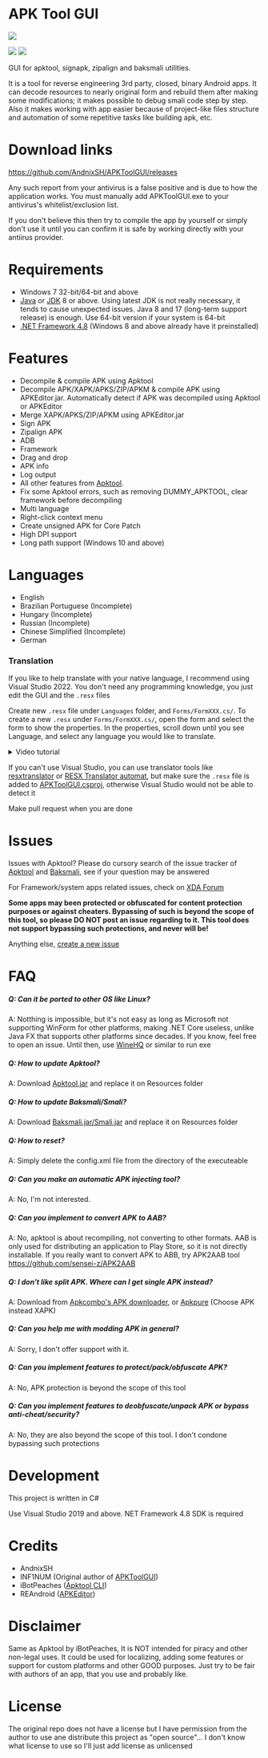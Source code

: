 # APK Tool GUI
![](Assets/Image.png)

[![](https://img.shields.io/github/downloads/AndnixSH/APKToolGUI/total?style=for-the-badge)](https://github.com/AndnixSH/APKToolGUI/releases) [![](https://img.shields.io/github/v/release/andnixsh/APKToolGUI?style=for-the-badge)](https://github.com/AndnixSH/APKToolGUI/releases)

GUI for apktool, signapk, zipalign and baksmali utilities.

It is a tool for reverse engineering 3rd party, closed, binary Android apps. It can decode resources to nearly original form and rebuild them after making some modifications; it makes possible to debug smali code step by step. Also it makes working with app easier because of project-like files structure and automation of some repetitive tasks like building apk, etc.

# Download links
https://github.com/AndnixSH/APKToolGUI/releases

Any such report from your antivirus is a false positive and is due to how the application works. You must manually add APKToolGUI.exe to your antivirus's whitelist/exclusion list.

If you don't believe this then try to compile the app by yourself or simply don't use it until you can confirm it is safe by working directly with your antiirus provider.

# Requirements
- Windows 7 32-bit/64-bit and above
- [Java](https://www.java.com/en/) or [JDK](https://www.oracle.com/java/technologies/downloads/) 8 or above. Using latest JDK is not really necessary, it tends to cause unexpected issues. Java 8 and 17 (long-term support release) is enough. Use 64-bit version if your system is 64-bit
- [.NET Framework 4.8](https://dotnet.microsoft.com/en-us/download/dotnet-framework/net48) (Windows 8 and above already have it preinstalled)

# Features
- Decompile & compile APK using Apktool
- Decompile APK/XAPK/APKS/ZIP/APKM & compile APK using APKEditor.jar. Automatically detect if APK was decompiled using Apktool or APKEditor
- Merge XAPK/APKS/ZIP/APKM using APKEditor.jar
- Sign APK
- Zipalign APK
- ADB
- Framework
- Drag and drop
- APK info
- Log output
- All other features from [Apktool](https://ibotpeaches.github.io/Apktool/documentation/).
- Fix some Apktool errors, such as removing DUMMY_APKTOOL, clear framework before decompiling
- Multi language
- Right-click context menu
- Create unsigned APK for Core Patch
- High DPI support
- Long path support (Windows 10 and above) 

# Languages
- English
- Brazilian Portuguese (Incomplete)
- Hungary (Incomplete)
- Russian (Incomplete)
- Chinese Simplified (Incomplete)
- German

### Translation
If you like to help translate with your native language, I recommend using Visual Studio 2022. You don't need any programming knowledge, you just edit the GUI and the `.resx` files

Create new `.resx` file under `Languages` folder, and `Forms/FormXXX.cs/`. To create a new `.resx` under `Forms/FormXXX.cs/`, open the form and select the form to show the properties. In the properties, scroll down until you see Language, and select any language you would like to translate.

<details>

<summary>Video tutorial</summary>

https://user-images.githubusercontent.com/40742924/227244601-6f796141-ac2d-4c60-b5cd-7f6872604cd7.mp4
  
</details>

If you can't use Visual Studio, you can use translator tools like [resxtranslator](https://github.com/HakanL/resxtranslator) or [RESX Translator automat](https://www.utilstudio.com/en/resx-translator/), but make sure the `.resx` file is added to [APKToolGUI.csproj](https://github.com/AndnixSH/APKToolGUI/blob/master/APKToolGUI/APKToolGUI.csproj), otherwise Visual Studio would not be able to detect it

Make pull request when you are done

# Issues
Issues with Apktool? Please do cursory search of the issue tracker of [Apktool](https://github.com/iBotPeaches/Apktool/issues?q=is%3Aissue) and [Baksmali](https://github.com/JesusFreke/smali/issues?q=is%3Aissue), see if your question may be answered

For Framework/system apps related issues, check on [XDA Forum](https://forum.xda-developers.com/)

**Some apps may been protected or obfuscated for content protection purposes or against cheaters. Bypassing of such is beyond the scope of this tool, so please DO NOT post an issue regarding to it. This tool does not support bypassing such protections, and never will be!**

Anything else, [create a new issue](https://github.com/AndnixSH/APKToolGUI/issues)

# FAQ
##### Q: Can it be ported to other OS like Linux?
A: Notthing is impossible, but it's not easy as long as Microsoft not supporting WinForm for other platforms, making .NET Core useless, unlike Java FX that supports other platforms since decades. If you know, feel free to open an issue. Until then, use [WineHQ](https://www.winehq.org/) or similar to run exe

##### Q: How to update Apktool?
A: Download [Apktool.jar](https://github.com/iBotPeaches/Apktool/releases) and replace it on Resources folder

##### Q: How to update Baksmali/Smali?
A: Download [Baksmali.jar/Smali.jar](https://bitbucket.org/JesusFreke/smali/downloads/) and replace it on Resources folder

##### Q: How to reset?
A: Simply delete the config.xml file from the directory of the executeable

##### Q: Can you make an automatic APK injecting tool?
A: No, I'm not interested.

##### Q: Can you implement to convert APK to AAB?
A: No, apktool is about recompiling, not converting to other formats. AAB is only used for distributing an application to Play Store, so it is not directly installable. If you really want to convert APK to ABB, try APK2AAB tool https://github.com/sensei-z/APK2AAB

##### Q: I don't like split APK. Where can I get single APK instead?
A: Download from [Apkcombo's APK downloader](https://apkcombo.com/downloader/), or [Apkpure](https://apkpure.com/) (Choose APK instead XAPK)

##### Q: Can you help me with modding APK in general?
A: Sorry, I don't offer support with it.

##### Q: Can you implement features to protect/pack/obfuscate APK?
A: No, APK protection is beyond the scope of this tool

##### Q: Can you implement features to deobfuscate/unpack APK or bypass anti-cheat/security?
A: No, they are also beyond the scope of this tool. I don't condone bypassing such protections

# Development
This project is written in C#

Use Visual Studio 2019 and above. NET Framework 4.8 SDK is required

# Credits
- AndnixSH
- INF1NUM (Original author of [APKToolGUI](https://github.com/INF1NUM/APKToolGUI))
- iBotPeaches ([Apktool CLI](https://ibotpeaches.github.io/Apktool/))
- REAndroid ([APKEditor](https://github.com/REAndroid/APKEditor))

# Disclaimer
Same as Apktool by iBotPeaches, It is NOT intended for piracy and other non-legal uses. It could be used for localizing, adding some features or support for custom platforms and other GOOD purposes. Just try to be fair with authors of an app, that you use and probably like.

# License
The original repo does not have a license but I have permission from the author to use ane distribute this project as "open source"... I don't know what license to use so I'll just add license as unlicensed
